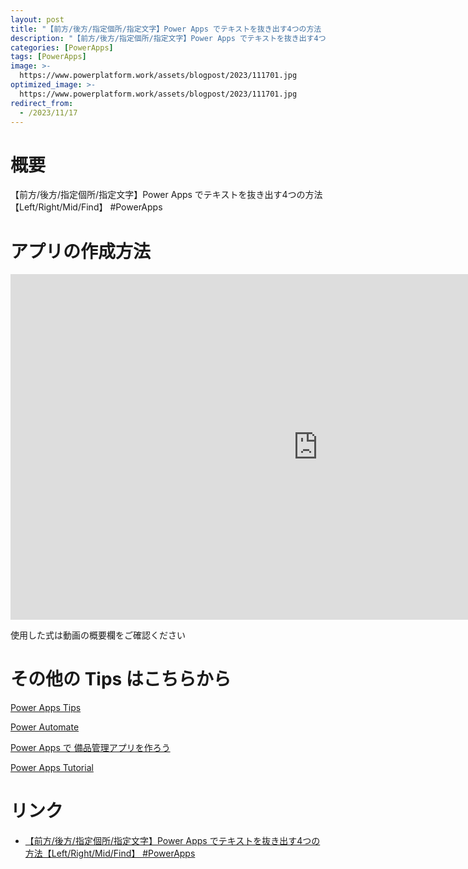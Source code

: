 ```yaml
---
layout: post
title: "【前方/後方/指定個所/指定文字】Power Apps でテキストを抜き出す4つの方法【Left/Right/Mid/Find】 #PowerApps"
description: "【前方/後方/指定個所/指定文字】Power Apps でテキストを抜き出す4つの方法【Left/Right/Mid/Find】 #PowerAppsを動画で分かりやすく解説"
categories: [PowerApps]
tags: [PowerApps]
image: >-
  https://www.powerplatform.work/assets/blogpost/2023/111701.jpg
optimized_image: >-
  https://www.powerplatform.work/assets/blogpost/2023/111701.jpg
redirect_from:
  - /2023/11/17
---
```



#  概要

【前方/後方/指定個所/指定文字】Power Apps でテキストを抜き出す4つの方法【Left/Right/Mid/Find】 #PowerApps


# アプリの作成方法

<iframe width="983" height="553" src="https://www.youtube.com/embed/Q-OAqU3HS9o" title="YouTube video player" frameborder="0" allow="accelerometer; autoplay; clipboard-write; encrypted-media; gyroscope; picture-in-picture" allowfullscreen></iframe>


使用した式は動画の概要欄をご確認ください


# その他の Tips はこちらから

[Power Apps Tips](https://www.youtube.com/watch?v=VrAQf3JQ7yM&list=PLVhFi1fb3DqakSLVMn22DDcySXh9jtzi- )


[Power Automate](https://www.youtube.com/watch?v=-YnJYT0ASEM&list=PLVhFi1fb3Dqbzic6GieqnLFgD3aTj-eHA)


[Power Apps で 備品管理アプリを作ろう](https://www.youtube.com/playlist?list=PLVhFi1fb3DqZM3HKb8Hea6XEL96990Fyn)


[Power Apps Tutorial](https://www.youtube.com/playlist?list=PLVhFi1fb3DqalxpL974VvAJvV4iWoSbe_)


# リンク


- [【前方/後方/指定個所/指定文字】Power Apps でテキストを抜き出す4つの方法【Left/Right/Mid/Find】 #PowerApps](https://www.youtube.com/watch?v=Q-OAqU3HS9o)

